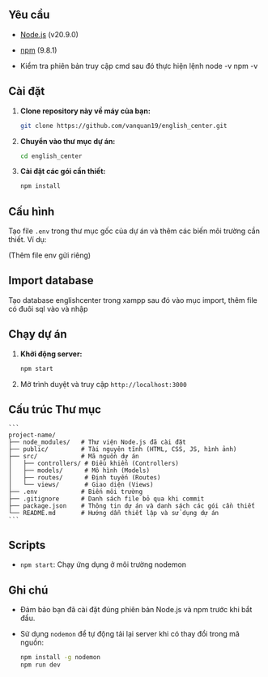 


## Yêu cầu

- [Node.js](https://nodejs.org/en/blog/release/v20.9.0) (v20.9.0)
- [npm](https://www.npmjs.com/)  (9.8.1)

- Kiểm tra phiên bản truy cập cmd sau đó thực hiện lệnh
  node -v
  npm -v

## Cài đặt

1. **Clone repository này về máy của bạn:**

    ```sh
    git clone https://github.com/vanquan19/english_center.git
    ```

2. **Chuyển vào thư mục dự án:**

    ```sh
    cd english_center
    ```

3. **Cài đặt các gói cần thiết:**

    ```sh
    npm install
    ```

## Cấu hình

Tạo file `.env` trong thư mục gốc của dự án và thêm các biến môi trường cần thiết. Ví dụ:

(Thêm file env gửi riêng)
## Import database
Tạo database englishcenter trong xampp
sau đó vào mục import, thêm file có đuôi sql vào và nhập
## Chạy dự án

1. **Khởi động server:**

    ```sh
    npm start
    ```

2. Mở trình duyệt và truy cập `http://localhost:3000`

## Cấu trúc Thư mục

    ```
    project-name/
    ├── node_modules/   # Thư viện Node.js đã cài đặt
    ├── public/         # Tài nguyên tĩnh (HTML, CSS, JS, hình ảnh)
    ├── src/            # Mã nguồn dự án
    │   ├── controllers/ # Điều khiển (Controllers)
    │   ├── models/      # Mô hình (Models)
    │   ├── routes/      # Định tuyến (Routes)
    │   └── views/       # Giao diện (Views)
    ├── .env            # Biến môi trường
    ├── .gitignore      # Danh sách file bỏ qua khi commit
    ├── package.json    # Thông tin dự án và danh sách các gói cần thiết
    └── README.md       # Hướng dẫn thiết lập và sử dụng dự án
    ```

## Scripts

- `npm start`: Chạy ứng dụng ở môi trường nodemon




## Ghi chú

- Đảm bảo bạn đã cài đặt đúng phiên bản Node.js và npm trước khi bắt đầu.
- Sử dụng `nodemon` để tự động tải lại server khi có thay đổi trong mã nguồn:

    ```sh
    npm install -g nodemon
    npm run dev
    ```




